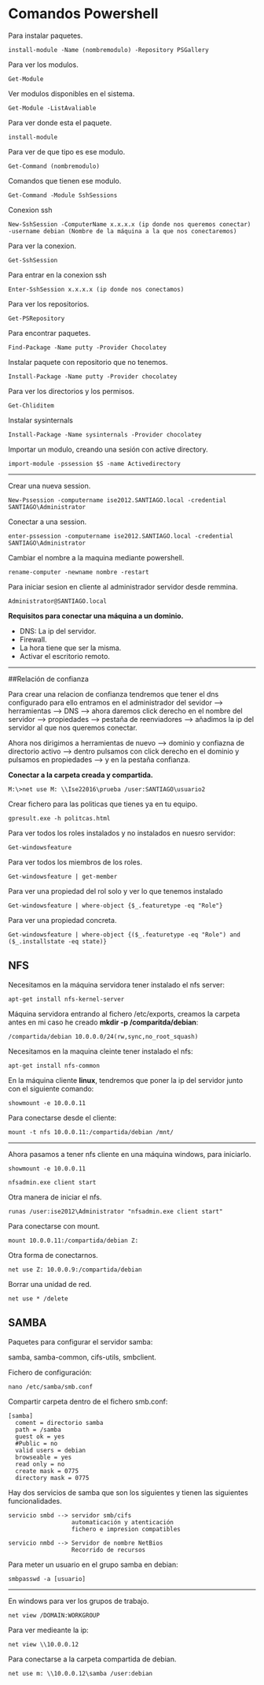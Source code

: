 # Comandos Powershell

Para instalar paquetes.

~~~
install-module -Name (nombremodulo) -Repository PSGallery
~~~

Para ver los modulos.

~~~
Get-Module
~~~

Ver modulos disponibles en el sistema.

~~~
Get-Module -ListAvaliable
~~~

Para ver donde esta el paquete.

~~~
install-module 
~~~

Para ver de que tipo es ese modulo.

~~~
Get-Command (nombremodulo)
~~~

Comandos que tienen ese modulo.

~~~
Get-Command -Module SshSessions 
~~~

Conexion ssh

~~~
New-SshSession -ComputerName x.x.x.x (ip donde nos queremos conectar) -username debian (Nombre de la máquina a la que nos conectaremos)
~~~

Para ver la conexion.

~~~
Get-SshSession
~~~

Para entrar en la conexion ssh

~~~
Enter-SshSession x.x.x.x (ip donde nos conectamos)
~~~

Para ver los repositorios.

~~~
Get-PSRepository
~~~

Para encontrar paquetes.

~~~
Find-Package -Name putty -Provider Chocolatey
~~~

Instalar paquete con repositorio que no tenemos.

~~~
Install-Package -Name putty -Provider chocolatey
~~~

Para ver los directorios y los permisos.

~~~
Get-Chliditem
~~~

Instalar sysinternals

~~~
Install-Package -Name sysinternals -Provider chocolatey
~~~

Importar un modulo, creando una sesión con active directory.

~~~
import-module -pssession $S -name Activedirectory
~~~

***

Crear una nueva session.

~~~
New-Pssession -computername ise2012.SANTIAGO.local -credential SANTIAGO\Administrator
~~~

Conectar a una session.

~~~
enter-pssession -computername ise2012.SANTIAGO.local -credential SANTIAGO\Administrator
~~~

Cambiar el nombre a la maquina mediante powershell.

~~~
rename-computer -newname nombre -restart
~~~

Para iniciar sesion en cliente al administrador servidor desde remmina.

~~~
Administrator@SANTIAGO.local
~~~

**Requisitos para conectar una máquina a un dominio.**

- DNS: La ip del servidor.
- Firewall.
- La hora tiene que ser la misma.
- Activar el escritorio remoto.

***

##Relación de confianza

Para crear una relacion de confianza tendremos que tener el dns configurado para ello entramos en el administrador del sevidor --> herramientas --> DNS --> ahora daremos click derecho en el nombre del servidor --> propiedades --> pestaña de reenviadores --> añadimos la ip del servidor al que nos queremos conectar.

Ahora nos dirigimos a herramientas de nuevo --> dominio y confiazna de directorio activo --> dentro pulsamos con click derecho en el dominio y pulsamos en propiedades --> y en la pestaña confianza. 

**Conectar a la carpeta creada y compartida.**

~~~
M:\>net use M: \\Ise22016\prueba /user:SANTIAGO\usuario2
~~~

Crear fichero para las politicas que tienes ya en tu equipo.

~~~
gpresult.exe -h politcas.html
~~~

Para ver todos los roles instalados y no instalados en nuesro servidor:

~~~
Get-windowsfeature 
~~~

Para ver todos los miembros de los roles.

~~~
Get-windowsfeature | get-member
~~~

Para ver una propiedad del rol solo y ver lo que tenemos instalado

~~~
Get-windowsfeature | where-object {$_.featuretype -eq "Role"}
~~~

Para ver una propiedad concreta.

~~~
Get-windowsfeature | where-object {($_.featuretype -eq "Role") and ($_.installstate -eq state)}
~~~

## NFS

Necesitamos en la máquina servidora tener instalado el nfs server:

~~~
apt-get install nfs-kernel-server
~~~

Máquina servidora entrando al fichero /etc/exports, creamos la carpeta antes en mi caso he creado **mkdir -p /comparitda/debian**:

~~~
/compartida/debian 10.0.0.0/24(rw,sync,no_root_squash)
~~~

Necesitamos en la maquina cleinte tener instalado el nfs:

~~~
apt-get install nfs-common
~~~

En la máquina cliente **linux**, tendremos que poner la ip del servidor junto con el siguiente comando:

~~~
showmount -e 10.0.0.11
~~~

Para conectarse desde el cliente:

~~~
mount -t nfs 10.0.0.11:/compartida/debian /mnt/
~~~

***

Ahora pasamos a tener nfs cliente en una máquina windows, para iniciarlo.

~~~
showmount -e 10.0.0.11
~~~

~~~
nfsadmin.exe client start
~~~

Otra manera de iniciar el nfs.

~~~
runas /user:ise2012\Administrator "nfsadmin.exe client start"
~~~

Para conectarse con mount.

~~~
mount 10.0.0.11:/compartida/debian Z:
~~~

Otra forma de conectarnos.

~~~
net use Z: 10.0.0.9:/compartida/debian
~~~

Borrar una unidad de red.

~~~
net use * /delete
~~~

## SAMBA

Paquetes para configurar el servidor samba:

samba, samba-common, cifs-utils, smbclient.

Fichero de configuración:

~~~
nano /etc/samba/smb.conf
~~~

Compartir carpeta dentro de el fichero smb.conf:

~~~
[samba]
  coment = directorio samba
  path = /samba
  guest ok = yes
  #Public = no
  valid users = debian
  browseable = yes 
  read only = no
  create mask = 0775
  directory mask = 0775
~~~

Hay dos servicios de samba que son los siguientes y tienen las siguientes funcionalidades.

~~~
servicio smbd --> servidor smb/cifs
				  automaticación y atenticación
				  fichero e impresion compatibles

servicio nmbd --> Servidor de nombre NetBios
				  Recorrido de recursos
~~~

Para meter un usuario en el grupo samba en debian:

~~~
smbpasswd -a [usuario]
~~~

***

En windows para ver los grupos de trabajo.

~~~
net view /DOMAIN:WORKGROUP
~~~

Para ver medieante la ip:

~~~
net view \\10.0.0.12
~~~

Para conectarse a la carpeta compartida de debian.

~~~
net use m: \\10.0.0.12\samba /user:debian
~~~

